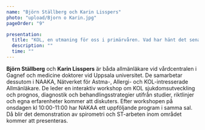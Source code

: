```yaml
---
name: "Björn Ställberg och Karin Lisspers"
photo: "upload/Bjorn o Karin.jpg" 
pageOrder: "9"

presentation:
  title: "KOL, en utmaning för oss i primärvåren. Vad har hänt det senaste decenniet?"
  description: ""
  time: ""
---
```

**Björn Ställberg** och **Karin Lisspers** är båda allmänläkare vid vårdcentralen i Gagnef och medicine doktorer vid Uppsala universitet. De samarbetar dessutom i NAAKA, Nätverket för Astma-, Allergi- och KOL-intresserade Allmänläkare. 
De leder en interaktiv workshop om KOL sjukdomsutveckling och prognos, diagnostik och behandlingsstrategier utifrån studier, riktlinjer och egna erfarenheter kommer att diskuters.
Efter workshopen på onsdagen kl 10:00-11:00 har NAKAA ett uppföljande program i samma sal. Då blir det demonstration av spirometri och ST-arbeten inom området kommer att presenteras.


